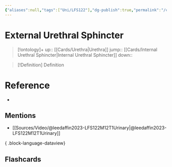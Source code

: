 ```yaml
---
{"aliases":null,"tags":["Uni/LFS122"],"dg-publish":true,"permalink":"/cards/external-urethral-sphincter/","dgPassFrontmatter":true}
---
```


# External Urethral Sphincter

> [!ontology]+
> up:: [[Cards/Urethra\|Urethra]]
> jump:: [[Cards/Internal Urethral Sphincter\|Internal Urethral Sphincter]]
> down:: 

> [!Definition] Definition

# Reference

- 

## Mentions

- [[Sources/Video/@leedaffin2023-LFS122M12T1Urinary\|@leedaffin2023-LFS122M12T1Urinary]]

{ .block-language-dataview}

## Flashcards